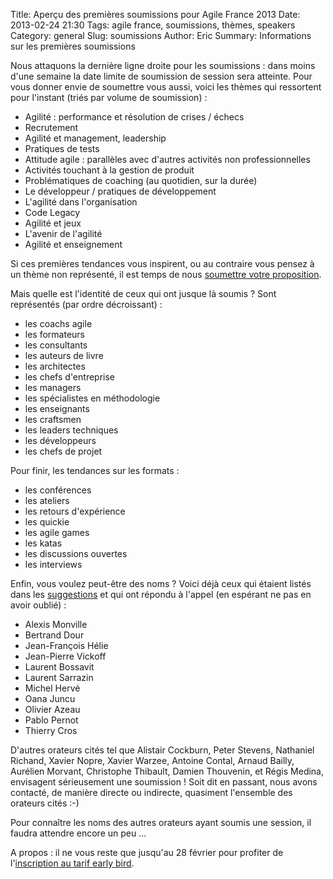 Title: Aperçu des premières soumissions pour Agile France 2013
Date: 2013-02-24 21:30
Tags: agile france, soumissions, thèmes, speakers
Category: general
Slug: soumissions
Author: Eric
Summary: Informations sur les premières soumissions

Nous attaquons la dernière ligne droite pour les soumissions : dans moins d'une semaine la date limite de soumission de session sera atteinte.
Pour vous donner envie de soumettre vous aussi, voici les thèmes qui ressortent pour l'instant (triés par volume de soumission) :

- Agilité : performance et résolution de crises / échecs
- Recrutement
- Agilité et management, leadership 
- Pratiques de tests
- Attitude agile : parallèles avec d'autres activités non professionnelles
- Activités touchant à la gestion de produit
- Problématiques de coaching (au quotidien, sur la durée)
- Le développeur / pratiques de développement
- L'agilité dans l'organisation
- Code Legacy
- Agilité et jeux
- L'avenir de l'agilité
- Agilité et enseignement

Si ces premières tendances vous inspirent, ou au contraire vous pensez à un thème non représenté, il est temps de nous [soumettre votre proposition][1].

Mais quelle est l'identité de ceux qui ont jusque là soumis ?
Sont représentés (par ordre décroissant) :

- les coachs agile
- les formateurs
- les consultants
- les auteurs de livre
- les architectes
- les chefs d'entreprise
- les managers
- les spécialistes en méthodologie
- les enseignants
- les craftsmen
- les leaders techniques
- les développeurs
- les chefs de projet

Pour finir, les tendances sur les formats :

- les conférences
- les ateliers
- les retours d'expérience
- les quickie
- les agile games
- les katas
- les discussions ouvertes
- les interviews

Enfin, vous voulez peut-être des noms ?
Voici déjà ceux qui étaient listés dans les [suggestions][2] et qui ont répondu à l'appel (en espérant ne pas en avoir oublié) :

- Alexis Monville
- Bertrand Dour
- Jean-François Hélie
- Jean-Pierre Vickoff
- Laurent Bossavit
- Laurent Sarrazin
- Michel Hervé
- Oana Juncu
- Olivier Azeau
- Pablo Pernot
- Thierry Cros
 
D'autres orateurs cités tel que Alistair Cockburn, Peter Stevens, Nathaniel Richand, Xavier Nopre, Xavier Warzee, Antoine Contal, Arnaud Bailly, Aurélien Morvant, Christophe Thibault, Damien Thouvenin, et Régis Medina, envisagent sérieusement une soumission !
Soit dit en passant, nous avons contacté, de manière directe ou indirecte, quasiment l'ensemble des orateurs cités :-)

Pour connaître les noms des autres orateurs ayant soumis une session, il faudra attendre encore un peu ...

A propos : il ne vous reste que jusqu'au 28 février pour profiter de l'[inscription au tarif early bird][3].

[1]: https://docs.google.com/spreadsheet/viewform?formkey=dGpiVVJkSE1CV1dMeWxPMFVUQUZySmc6MQ "soumettre une proposition"
[2]: /suggestions.html "suggestions d'orateurs"
[3]: / "s'inscrire à la conférence"
